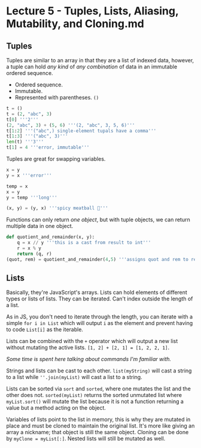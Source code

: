 # Lecture 5 - Tuples, Lists, Aliasing, Mutability, and Cloning.md

## Tuples

Tuples are similar to an array in that they are a list of indexed data, however, a tuple can hold *any kind* of *any combination* of data in an immutable ordered sequence.

* Ordered sequence.
* Immutable.
* Represented with parentheses. `()`

``` py
t = ()
t = (2, "abc", 3)
t[0] '''2'''
(2, "abc", 3) + (5, 6) '''(2, "abc", 3, 5, 6)'''
t[1:2] '''("abc",) single-element tupals have a comma'''
t[1:3] '''("abc", 3)'''
len(t) '''3'''
t[1] = 4 '''error, immutable'''
```

Tuples are great for swapping variables.

``` py
x = y
y = x '''error'''

temp = x
x = y
y = temp '''long'''

(x, y) = (y, x) '''spicy meatball 🍝'''
```

Functions can only return *one object*, but with tuple objects, we can return multiple data in one object.

``` py
def quotient_and_remainder(x, y):
    q = x // y '''this is a cast from result to int'''
    r = x % y
    return (q, r)
(quot, rem) = quotient_and_remainder(4,5) '''assigns quot and rem to result'''
```

## Lists

Basically, they're JavaScript's arrays. Lists can hold elements of different types or lists of lists. They can be iterated. Can't index outside the length of a list.

As in JS, you don't need to iterate through the length, you can iterate with a simple `for i in List` which will output `i` as the element and prevent having to code `List[i]` as the iterable.

Lists can be combined with the `+` operator which will output a new list without mutating the active lists. `[1, 2] + [2, 1] = [1, 2, 2, 1]`.

_Some time is spent here talking about commands I'm familiar with._

Strings and lists can be cast to each other. `list(myString)` will cast a string to a list while `''.join(myList)` will cast a list to a string.

Lists can be sorted via `sort` and `sorted`, where one mutates the list and the other does not. `sorted(myList)` returns the sorted unmutated list where `myList.sort()` will mutate the list because it is not a function returning a value but a method acting on the object.

Variables of lists point to the list in memory, this is why they are mutated in place and must be cloned to maintain the original list. It's more like giving an array a nickname; that object is still the same object. Cloning can be done by `myClone = myList[:]`. Nested lists will still be mutated as well.

